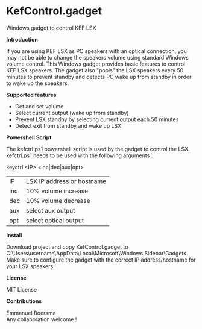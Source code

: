 # KefControl.gadget
Windows gadget to control KEF LSX

<B>Introduction</B>

If you are using KEF LSX as PC speakers with an optical connection, you may not be able to change the speakers volume using standard Windows volume control. This Windows gadget provides basic features to control KEF LSX speakers. The gadget also "pools" the LSX speakers every 50 minutes to prevent standby and detects PC wake up from standby in order to wake up the speakers.

<B>Supported features</B>

- Get and set volume
- Select current output (wake up from standby)
- Prevent LSX standby by selecting current output each 50 minutes
- Detect exit from standby and wake up LSX 

<B>Powershell Script</B>

The kefctrl.ps1 powershell script is used by the gadget to control the LSX. kefctrl.ps1 needs to be used with the following arguments :

keyctrl &lt;IP&gt; &lt;inc|dec|aux|opt&gt;

<table>
<tr><td>IP</td><td>LSX IP address or hostname</td></tr>
<tr><td>inc</td><td>10% volume increase</td></tr>
<tr><td>dec</td><td> 10% volume decrease</td></tr>
<tr><td>aux</td><td> select aux output</td></tr>
<tr><td>opt</td><td> select optical output</td></tr>
</table>

<B>Install</B>

Download project and copy KefControl.gadget to C:\Users\username\AppData\Local\Microsoft\Windows Sidebar\Gadgets\. Make sure to configure the gadget with the correct IP address/hostname for your LSX speakers.

<B>License</B>

MIT License

<B>Contributions</B>

Emmanuel Boersma<br>
Any collaboration welcome !
